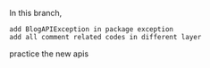 In this branch,

    add BlogAPIException in package exception
    add all comment related codes in different layer

practice the new apis